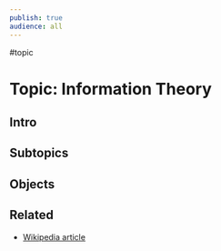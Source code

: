 ```yaml
---
publish: true
audience: all
---
```

#topic 
# Topic: Information Theory
## Intro

## Subtopics

## Objects

## Related
- [Wikipedia article](https://en.wikipedia.org/wiki/Information_theory)